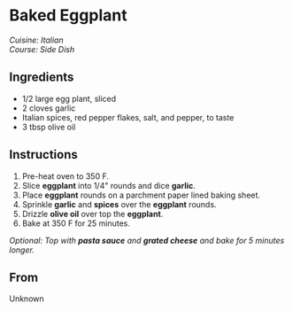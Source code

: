 # Baked Eggplant

_Cuisine:  Italian_<br />
_Course:  Side Dish_

## Ingredients

- 1/2 large egg plant, sliced
- 2 cloves garlic
- Italian spices, red pepper flakes, salt, and pepper, to taste
- 3 tbsp olive oil

## Instructions

1. Pre-heat oven to 350 F.
1. Slice **eggplant** into 1/4" rounds and dice **garlic**.
1. Place **eggplant** rounds on a parchment paper lined baking sheet.
1. Sprinkle **garlic** and **spices** over the **eggplant** rounds.
1. Drizzle **olive oil** over top the **eggplant**.
1. Bake at 350 F for 25 minutes.

 _Optional: Top with **pasta sauce** and **grated cheese** and bake for 5 minutes longer._

## From

Unknown